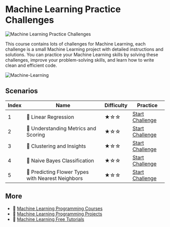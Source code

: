 # Machine Learning Practice Challenges

![Machine Learning Practice Challenges](https://cover-creator.appbot.io/ml-practice-challenges.png)

This course contains lots of challenges for Machine Learning, each challenge is a small Machine Learning project with detailed instructions and solutions. You can practice your Machine Learning skills by solving these challenges, improve your problem-solving skills, and learn how to write clean and efficient code.

![Machine-Learning](https://img.shields.io/badge/Machine-Learning-whitesmoke?style=for-the-badge&logo=machine-learning)


## Scenarios

|   Index | Name                                             | Difficulty   | Practice                                                                   |
|---------|--------------------------------------------------|--------------|----------------------------------------------------------------------------|
|       1 | 🎯 Linear Regression                              | ★☆☆          | <a target='_blank' href='https://labex.io/labs/185171'>Start Challenge</a> |
|       2 | 🎯 Understanding Metrics and Scoring              | ★☆☆          | <a target='_blank' href='https://labex.io/labs/185172'>Start Challenge</a> |
|       3 | 🎯 Clustering and Insights                        | ★☆☆          | <a target='_blank' href='https://labex.io/labs/198286'>Start Challenge</a> |
|       4 | 🎯 Naive Bayes Classification                     | ★☆☆          | <a target='_blank' href='https://labex.io/labs/250427'>Start Challenge</a> |
|       5 | 🎯 Predicting Flower Types with Nearest Neighbors | ★☆☆          | <a target='_blank' href='https://labex.io/labs/256147'>Start Challenge</a> |

## More

- 🔗 [Machine Learning Programming Courses](https://github.com/labex-labs/awesome-programming-courses)
- 🔗 [Machine Learning Programming Projects](https://github.com/labex-labs/awesome-programming-projects)
- 🔗 [Machine Learning Free Tutorials](https://github.com/labex-labs/ml-free-tutorials)

